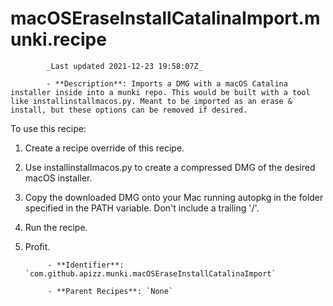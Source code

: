 # macOSEraseInstallCatalinaImport.munki.recipe

            _Last updated 2021-12-23 19:58:07Z_

            - **Description**: Imports a DMG with a macOS Catalina installer inside into a munki repo. This would be built with a tool like installinstallmacos.py. Meant to be imported as an erase & install, but these options can be removed if desired.

To use this recipe:

1) Create a recipe override of this recipe.
2) Use installinstallmacos.py to create a compressed DMG of the desired macOS installer.
3) Copy the downloaded DMG onto your Mac running autopkg in the folder specified in the PATH variable. Don't include a trailing '/'.
4) Run the recipe.
5) Profit.

            - **Identifier**: `com.github.apizz.munki.macOSEraseInstallCatalinaImport`

            - **Parent Recipes**: `None`